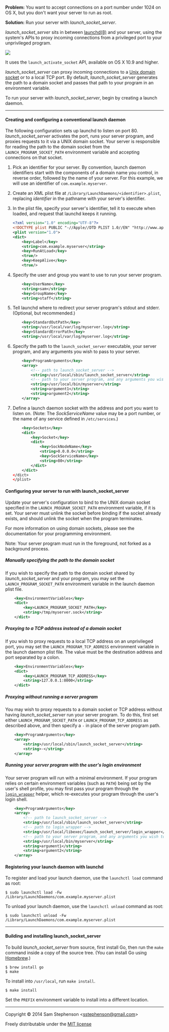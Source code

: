 **Problem:** You want to accept connections on a port number under 1024 on OS X, but you don't want your server to run as root.

**Solution:** Run your server with _launch_socket_server_.

_launch_socket_server_ sits in between [launchd(8)](https://developer.apple.com/library/mac/documentation/Darwin/Reference/ManPages/man8/launchd.8.html) and your server, using the system's APIs to proxy incoming connections from a privileged port to your unprivileged program.

<img src="https://raw.githubusercontent.com/sstephenson/launch_socket_server/master/share/launch_socket_server/launch_socket_server.png?token=AAAKK38n5g033WRkEEbwF3J5ADQhQ9rjks5UalzqwA%3D%3D">

It uses the `launch_activate_socket` API, available on OS X 10.9 and higher.

_launch_socket_server_ can proxy incoming connections to a [Unix domain socket](http://en.wikipedia.org/wiki/Unix_domain_socket) or to a local TCP port. By default, _launch_socket_server_ generates the path to a domain socket and passes that path to your program in an environment variable.

To run your server with _launch_socket_server_, begin by creating a launch daemon.

---

#### Creating and configuring a conventional launch daemon

The following configuration sets up launchd to listen on port 80. _launch_socket_server_ activates the port, runs your server program, and proxies requests to it via a UNIX domain socket. Your server is responsible for reading the path to the domain socket from the `LAUNCH_PROGRAM_SOCKET_PATH` environment variable and accepting connections on that socket.

1. Pick an identifier for your server. By convention, launch daemon identifiers start with the components of a domain name you control, in reverse order, followed by the name of your server. For this example, we will use an identifier of `com.example.myserver`.

2. Create an XML plist file at `/Library/LaunchDaemons/<identifier>.plist`, replacing _identifier_ in the pathname with your server's identifier.

3. In the plist file, specify your server's identifier, tell it to execute when loaded, and request that launchd keeps it running.
   ```xml
   <?xml version="1.0" encoding="UTF-8"?>
   <!DOCTYPE plist PUBLIC "-//Apple//DTD PLIST 1.0//EN" "http://www.apple.com/DTDs/PropertyList-1.0.dtd">
   <plist version="1.0">
   <dict>
       <key>Label</key>
       <string>com.example.myserver</string>
       <key>RunAtLoad</key>
       <true/>
       <key>KeepAlive</key>
       <true/>
   ```

4. Specify the user and group you want to use to run your server program.
   ```xml
       <key>UserName</key>
       <string>sam</string>
       <key>GroupName</key>
       <string>staff</string>
   ```

5. Tell launchd where to redirect your server program's stdout and stderr. (Optional, but recommended.)
   ```xml
       <key>StandardOutPath</key>
       <string>/usr/local/var/log/myserver.log</string>
       <key>StandardErrorPath</key>
       <string>/usr/local/var/log/myserver.log</string>
   ```

6. Specify the path to the `launch_socket_server` executable, your server program, and any arguments you wish to pass to your server.
   ```xml
       <key>ProgramArguments</key>
       <array>
           <!-- path to launch_socket_server -->
           <string>/usr/local/sbin/launch_socket_server</string>
           <!-- path to your server program, and any arguments you wish to pass -->
           <string>/usr/local/bin/myserver</string>
           <string>argument1</string>
           <string>argument2</string>
       </array>
   ```

7. Define a launch daemon socket with the address and port you want to listen on. (Note: The _SockServiceName_ value may be a port number, or the name of any service defined in `/etc/services`.)
   ```xml
       <key>Sockets</key>
       <dict>
           <key>Socket</key>
           <dict>
               <key>SockNodeName</key>
               <string>0.0.0.0</string>
               <key>SockServiceName</key>
               <string>80</string>
           </dict>
       </dict>
   </dict>
   </plist>
   ```

#### Configuring your server to run with launch_socket_server

Update your server's configuration to bind to the UNIX domain socket specified in the `LAUNCH_PROGRAM_SOCKET_PATH` environment variable, if it is set. Your server must unlink the socket before binding if the socket already exists, and should unlink the socket when the program terminates.

For more information on using domain sockets, please see the documentation for your programming environment.

Note: Your server program must run in the foreground, not forked as a background process.

##### Manually specifying the path to the domain socket

If you wish to specify the path to the domain socket shared by _launch_socket_server_ and your program, you may set the `LAUNCH_PROGRAM_SOCKET_PATH` environment variable in the launch daemon plist file.

```xml
    <key>EnvironmentVariables</key>
    <dict>
        <key>LAUNCH_PROGRAM_SOCKET_PATH</key>
        <string>/tmp/myserver.sock</string>
    </dict>
```

##### Proxying to a TCP address instead of a domain socket

If you wish to proxy requests to a local TCP address on an unprivileged port, you may set the `LAUNCH_PROGRAM_TCP_ADDRESS` environment variable in the launch daemon plist file. The value must be the destination address and port separated by a colon.

```xml
    <key>EnvironmentVariables</key>
    <dict>
        <key>LAUNCH_PROGRAM_TCP_ADDRESS</key>
        <string>127.0.0.1:8000</string>
    </dict>
```

##### Proxying without running a server program

You may wish to proxy requests to a domain socket or TCP address without having _launch_socket_server_ run your server program. To do this, first set either `LAUNCH_PROGRAM_SOCKET_PATH` or `LAUNCH_PROGRAM_TCP_ADDRESS` as described above, and then specify a `-` in place of the server program path.

```xml
    <key>ProgramArguments</key>
    <array>
        <string>/usr/local/sbin/launch_socket_server</string>
        <string>-</string>
    </array>
```

##### Running your server program with the user's login environment

Your server program will run with a minimal environment. If your program relies on certain environment variables (such as `PATH`) being set by the user's shell profile, you may first pass your program through the [`login_wrapper`](libexec/launch_socket_server/login_wrapper) helper, which re-executes your program through the user's login shell.

```xml
    <key>ProgramArguments</key>
    <array>
        <!-- path to launch_socket_server -->
        <string>/usr/local/sbin/launch_socket_server</string>
        <!-- path to login_wrapper -->
        <string>/usr/local/libexec/launch_socket_server/login_wrapper</string>
        <!-- path to your server program, and any arguments you wish to pass -->
        <string>/usr/local/bin/myserver</string>
        <string>argument1</string>
        <string>argument2</string>
    </array>
```


#### Registering your launch daemon with launchd

To register and load your launch daemon, use the `launchctl load` command as root:

```
$ sudo launchctl load -Fw /Library/LaunchDaemons/com.example.myserver.plist
```

To unload your launch daemon, use the `launchctl unload` command as root:

```
$ sudo launchctl unload -Fw /Library/LaunchDaemons/com.example.myserver.plist
```

---

#### Building and installing launch_socket_server

To build _launch_socket_server_ from source, first install Go, then run the `make` command inside a copy of the source tree. (You can install Go using [Homebrew](http://brew.sh/).)

```
$ brew install go
$ make
```

To install into `/usr/local`, run `make install`.

```
$ make install
```

Set the `PREFIX` environment variable to install into a different location.

---

Copyright © 2014 Sam Stephenson <<sstephenson@gmail.com>>

Freely distributable under the [MIT license](LICENSE)
